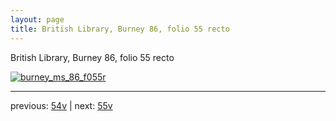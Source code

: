 ```yaml
---
layout: page
title: British Library, Burney 86, folio 55 recto
---
```


British Library, Burney 86, folio 55 recto

[![burney_ms_86_f055r](http://www.homermultitext.org/iipsrv?IIIF=/project/homer/pyramidal/deepzoom/bl/burney86imgs/v1/burney_ms_86_f055r.tif/full/800,/0/default.jpg)](http://www.homermultitext.org/ict2/?urn=urn:cite2:bl:burney86imgs.v1:burney_ms_86_f055r) 

---

previous:  [54v](../54v/) | next: [55v](../55v/)